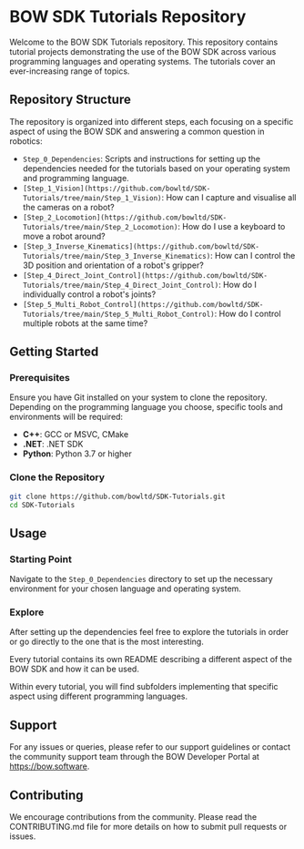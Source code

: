 # BOW SDK Tutorials Repository

Welcome to the BOW SDK Tutorials repository. This repository contains tutorial projects demonstrating the use of the BOW SDK across various programming languages and operating systems. The tutorials cover an ever-increasing range of topics.

## Repository Structure

The repository is organized into different steps, each focusing on a specific aspect of using the BOW SDK and answering a common question in robotics:

- `Step_0_Dependencies`: Scripts and instructions for setting up the dependencies needed for the tutorials based on your operating system and programming language.
- `[Step_1_Vision](https://github.com/bowltd/SDK-Tutorials/tree/main/Step_1_Vision)`: How can I capture and visualise all the cameras on a robot?
- `[Step_2_Locomotion](https://github.com/bowltd/SDK-Tutorials/tree/main/Step_2_Locomotion)`: How do I use a keyboard to move a robot around?
- `[Step_3_Inverse_Kinematics](https://github.com/bowltd/SDK-Tutorials/tree/main/Step_3_Inverse_Kinematics)`: How can I control the 3D position and orientation of a robot's gripper?
- `[Step_4_Direct_Joint_Control](https://github.com/bowltd/SDK-Tutorials/tree/main/Step_4_Direct_Joint_Control)`: How do I individually control a robot's joints?
- `[Step_5_Multi_Robot_Control](https://github.com/bowltd/SDK-Tutorials/tree/main/Step_5_Multi_Robot_Control)`: How do I control multiple robots at the same time?
  
## Getting Started

### Prerequisites

Ensure you have Git installed on your system to clone the repository. Depending on the programming language you choose, specific tools and environments will be required:

- **C++**: GCC or MSVC, CMake
- **.NET**: .NET SDK
- **Python**: Python 3.7 or higher

### Clone the Repository

```bash
git clone https://github.com/bowltd/SDK-Tutorials.git
cd SDK-Tutorials
```

## Usage

### Starting Point

Navigate to the `Step_0_Dependencies` directory to set up the necessary environment for your chosen language and operating system.

### Explore

After setting up the dependencies feel free to explore the tutorials in order or go directly to the one that is the most interesting. 

Every tutorial contains its own README describing a different aspect of the BOW SDK and how it can be used. 

Within every tutorial, you will find subfolders implementing that specific aspect using different programming languages.

## Support

For any issues or queries, please refer to our support guidelines or contact the community support team through the BOW Developer Portal at https://bow.software.

## Contributing

We encourage contributions from the community. Please read the CONTRIBUTING.md file for more details on how to submit pull requests or issues.


